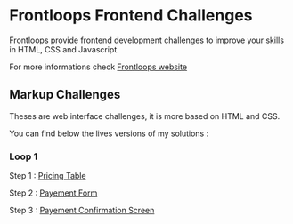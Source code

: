# Frontloops Frontend Challenges

Frontloops provide frontend development challenges to improve your skills in HTML, CSS and Javascript.

For more informations check [Frontloops website](https://frontloops.io/)

## Markup Challenges

Theses are web interface challenges, it is more based on HTML and CSS.

You can find below the lives versions of my solutions :

### Loop 1

Step 1 : [Pricing Table](https://zathio.github.io/frontloops-challenges/loop1-step1/)

Step 2 : [Payement Form](https://zathio.github.io/frontloops-challenges/loop1-step2/)

Step 3 : [Payement Confirmation Screen](https://zathio.github.io/frontloops-challenges/loop1-step3/)